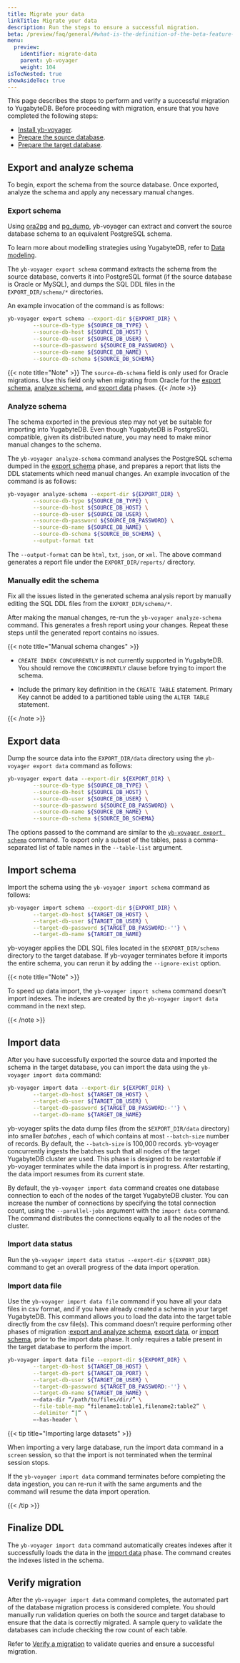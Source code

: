 ```yaml
---
title: Migrate your data
linkTitle: Migrate your data
description: Run the steps to ensure a successful migration.
beta: /preview/faq/general/#what-is-the-definition-of-the-beta-feature-tag
menu:
  preview:
    identifier: migrate-data
    parent: yb-voyager
    weight: 104
isTocNested: true
showAsideToc: true
---
```


This page describes the steps to perform and verify a successful migration to YugabyteDB. Before proceeding with migration, ensure that you have completed the following steps:

- [Install yb-voyager](../../yb-voyager/prerequisites/#install-yb-voyager).
- [Prepare the source database](../../yb-voyager/prepare-databases/#prepare-the-source-database).
- [Prepare the target database](../../yb-voyager/prepare-databases/#prepare-the-target-database).

## Export and analyze schema

To begin, export the schema from the source database. Once exported, analyze the schema and apply any necessary manual changes.

### Export schema

Using [ora2pg](https://ora2pg.darold.net) and [pg_dump](https://www.postgresql.org/docs/current/app-pgdump.html), yb-voyager can extract and convert the source database schema to an equivalent PostgreSQL schema.

To learn more about modelling strategies using YugabyteDB, refer to [Data modeling](../../yb-voyager/reference/#data-modeling).

The `yb-voyager export schema` command extracts the schema from the source database, converts it into PostgreSQL format (if the source database is Oracle or MySQL), and dumps the SQL DDL files in the `EXPORT_DIR/schema/*` directories.

An example invocation of the command is as follows:

```sh
yb-voyager export schema --export-dir ${EXPORT_DIR} \
        --source-db-type ${SOURCE_DB_TYPE} \
        --source-db-host ${SOURCE_DB_HOST} \
        --source-db-user ${SOURCE_DB_USER} \
        --source-db-password ${SOURCE_DB_PASSWORD} \
        --source-db-name ${SOURCE_DB_NAME} \
        --source-db-schema ${SOURCE_DB_SCHEMA}
```

{{< note title="Note" >}}
The `source-db-schema` field is only used for Oracle migrations. Use this field only when migrating from Oracle for the [export schema](#export-schema), [analyze schema](#analyze-schema), and [export data](#export-data) phases.
{{< /note >}}

### Analyze schema

The schema exported in the previous step may not yet be suitable for importing into YugabyteDB. Even though YugabyteDB is PostgreSQL compatible, given its distributed nature, you may need to make minor manual changes to the schema.

The `yb-voyager analyze-schema` command analyses the PostgreSQL schema dumped in the [export schema](#export-schema) phase, and prepares a report that lists the DDL statements which need manual changes. An example invocation of the command is as follows:

```sh
yb-voyager analyze-schema --export-dir ${EXPORT_DIR} \
        --source-db-type ${SOURCE_DB_TYPE} \
        --source-db-host ${SOURCE_DB_HOST} \
        --source-db-user ${SOURCE_DB_USER} \
        --source-db-password ${SOURCE_DB_PASSWORD} \
        --source-db-name ${SOURCE_DB_NAME} \
        --source-db-schema ${SOURCE_DB_SCHEMA} \
        --output-format txt
```

The `--output-format` can be `html`, `txt`, `json`, or `xml`. The above command generates a report file under the `EXPORT_DIR/reports/` directory.

### Manually edit the schema

Fix all the issues listed in the generated schema analysis report by manually editing the SQL DDL files from the `EXPORT_DIR/schema/*`.

After making the manual changes, re-run the `yb-voyager analyze-schema` command. This generates a fresh report using your changes. Repeat these steps until the generated report contains no issues.

{{< note title="Manual schema changes" >}}

- `CREATE INDEX CONCURRENTLY` is not currently supported in YugabyteDB. You should remove the `CONCURRENTLY` clause before trying to import the schema.

- Include the primary key definition in the `CREATE TABLE` statement. Primary Key cannot be added to a partitioned table using the `ALTER TABLE` statement.

{{< /note >}}

## Export data

Dump the source data into the `EXPORT_DIR/data` directory using the `yb-voyager export data` command as follows:

```sh
yb-voyager export data --export-dir ${EXPORT_DIR} \
        --source-db-type ${SOURCE_DB_TYPE} \
        --source-db-host ${SOURCE_DB_HOST} \
        --source-db-user ${SOURCE_DB_USER} \
        --source-db-password ${SOURCE_DB_PASSWORD} \
        --source-db-name ${SOURCE_DB_NAME} \
        --source-db-schema ${SOURCE_DB_SCHEMA}
```

The options passed to the command are similar to the [`yb-voyager export schema`](#export-schema) command. To export only a subset of the tables, pass a comma-separated list of table names in the `--table-list` argument.

## Import schema

Import the schema using the `yb-voyager import schema` command as follows:

```sh
yb-voyager import schema --export-dir ${EXPORT_DIR} \
        --target-db-host ${TARGET_DB_HOST} \
        --target-db-user ${TARGET_DB_USER} \
        --target-db-password ${TARGET_DB_PASSWORD:-''} \
        --target-db-name ${TARGET_DB_NAME}
```

yb-voyager applies the DDL SQL files located in the `$EXPORT_DIR/schema` directory to the target database. If yb-voyager terminates before it imports the entire schema, you can rerun it by adding the `--ignore-exist` option.

{{< note title="Note" >}}

To speed up data import, the `yb-voyager import schema` command doesn't import indexes. The indexes are created by the `yb-voyager import data` command in the next step.

{{< /note >}}

## Import data

After you have successfully exported the source data and imported the schema in the target database, you can import the data using the `yb-voyager import data` command:

```sh
yb-voyager import data --export-dir ${EXPORT_DIR} \
        --target-db-host ${TARGET_DB_HOST} \
        --target-db-user ${TARGET_DB_USER} \
        --target-db-password ${TARGET_DB_PASSWORD:-''} \
        --target-db-name ${TARGET_DB_NAME}
```

yb-voyager splits the data dump files (from the `$EXPORT_DIR/data` directory) into smaller _batches_ , each of which contains at most `--batch-size` number of records. By default, the `--batch-size` is 100,000 records. yb-voyager concurrently ingests the batches such that all nodes of the target YugabyteDB cluster are used. This phase is designed to be _restartable_ if yb-voyager terminates while the data import is in progress. After restarting, the data import resumes from its current state.

By default, the `yb-voyager import data` command creates one database connection to each of the nodes of the target YugabyteDB cluster. You can increase the number of connections by specifying the total connection count, using the `--parallel-jobs` argument with the `import data` command. The command distributes the connections equally to all the nodes of the cluster.

### Import data status

Run the `yb-voyager import data status --export-dir ${EXPORT_DIR}` command to get an overall progress of the data import operation.

### Import data file

Use the `yb-voyager import data file` command if you have all your data files in csv format, and if you have already created a schema in your target YugabyteDB. This command allows you to load the data into the target table directly from the csv file(s). This command doesn’t require performing other phases of migration :[export and analyze schema](#export-and-analyze-schema), [export data](#export-data), or [import schema](#import-schema), prior to the import data phase. It only requires a table present in the target database to perform the import.

```sh
yb-voyager import data file --export-dir ${EXPORT_DIR} \
        --target-db-host ${TARGET_DB_HOST} \
        --target-db-port ${TARGET_DB_PORT} \
        --target-db-user ${TARGET_DB_USER} \
        --target-db-password ${TARGET_DB_PASSWORD:-''} \
        --target-db-name ${TARGET_DB_NAME} \
        –-data-dir “/path/to/files/dir/” \
        --file-table-map “filename1:table1,filename2:table2” \
        --delimiter “|” \
        –-has-header \
```

{{< tip title="Importing large datasets" >}}

When importing a very large database, run the import data command in a `screen` session, so that the import is not terminated when the terminal session stops.

If the `yb-voyager import data` command terminates before completing the data ingestion, you can re-run it with the same arguments and the command will resume the data import operation.

{{< /tip >}}

## Finalize DDL

The `yb-voyager import data` command automatically creates indexes after it successfully loads the data in the [import data](#import-data) phase. The command creates the indexes listed in the schema.

## Verify migration

After the `yb-voyager import data` command completes, the automated part of the database migration process is considered complete. You should manually run validation queries on both the source and target database to ensure that the data is correctly migrated. A sample query to validate the databases can include checking the row count of each table.

Refer to [Verify a migration](../../manual-import/verify-migration/) to validate queries and ensure a successful migration.
